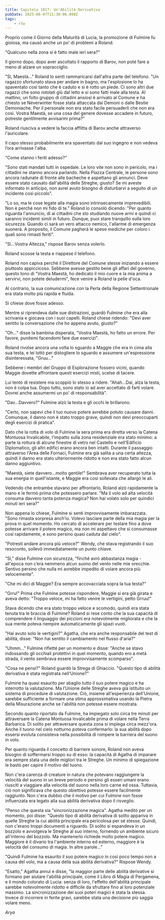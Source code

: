 ```yaml
---
title: Capitolo 1017: Un’Abilità Derivativa
pubDate: 2025-08-07T11:30:06.898Z
tags:
    - rtw
---
```



Proprio come il Giorno della Maturità di Lucia, la promozione di Fulmine fu gioiosa, ma causò anche un po' di problemi a Roland.


"Qualcuno nella zona si è fatto male ieri sera?"


Il giorno dopo, dopo aver ascoltato il rapporto di Barov, non poté fare a meno di alzare un sopracciglio.


"Sì, Maestà..." Roland lo sentì rammaricarsi dall'altra parte del telefono. "Un ragazzo sfortunato stava per andare in bagno, ma l'esplosione lo ha spaventato così tanto che è caduto e si è rotto un piede. Ci sono altri due ragazzi che sono rotolati giù dal letto e si sono fatti male alla testa.
Al mattino, un folto gruppo di cittadini ansiosi è arrivato al Comune e ha chiesto se Neverwinter fosse stata attaccata dai Demoni o dalle Bestie Demoniache. Per il personale non era stato facile persuaderli che non era così. Vostra Maestà, se una cosa del genere dovesse accadere in futuro, potreste gentilmente avvisarmi prima?"


Roland riusciva a vedere la faccia afflitta di Barov anche attraverso l'auricolare.


Il capo stesso probabilmente era spaventato dal suo ingegno e non vedeva l’ora arrivasse l'alba.


"Come stanno i feriti adesso?"


"Sono stati mandati tutti in ospedale. Le loro vite non sono in pericolo, ma i cittadini ne stanno ancora parlando. Nella Piazza Centrale, le persone sono ancora radunate di fronte alle bacheche e aspettano gli annunci. Deve essere stato causato dall'abilità delle Streghe, giusto? Se mi aveste informato in anticipo, non avrei avuto bisogno di disturbarvi a seguito di un incidente così piccolo".


"Lo so, ma le cose legate alla magia sono intrinsecamente imprevedibili. Non è perché non mi fido di te." Roland lo consolò dicendo: "Per quanto riguarda l'annuncio, dì ai cittadini che sto studiando nuove armi e quindi ci saranno incidenti simili in futuro. Dunque, puoi stare tranquillo sulla loro sicurezza. Quando ci sarà un vero attacco nemico, l'allarme di emergenza suonerà. A proposito, il Comune pagherà le spese mediche per coloro i quali sono rimasti feriti".


"Sì...Vostra Altezza," rispose Barov senza volerlo.


Roland scosse la testa e riappese il telefono.


Roland non capiva perché il Direttore del Comune stesse iniziando a essere piuttosto appiccicoso. Sebbene avesse gestito bene gli affari del governo, questo tono di "Vostra Maestà, ho dedicato il mio cuore e la mia anima a servirvi, non potete deludermi", fece venire a Roland la pelle d'oca.


Al contrario, la sua comunicazione con la Perla della Regione Settentrionale era stata molto più rapida e fluida.


Si chiese dove fosse adesso.


Mentre si riprendeva dalle sue distrazioni, guardò Fulmine che era alla scrivania e giocava con i suoi capelli. Roland chiese ridendo: "Devi aver sentito la conversazione che ho appena avuto, giusto?"


"Oh..." disse la bambina disperata, "Vostra Maestà, ho fatto un errore. Per favore, punitemi facendomi fare due esercizi".


Roland rivolse ancora una volta lo sguardo a Maggie che era in cima alla sua testa, e lei lottò per distogliere lo sguardo e assumere un'espressione disinteressata, "Gruu…"


Sebbene i membri del Gruppo di Esplorazione fossero vicini, quando Maggie dovette affrontare questi esercizi misti, scelse di tacere.


Lui tentò di resistere ma scoppiò lo stesso a ridere. "Ahah...Dai, alza la testa, non è colpa tua. Dopo tutto, sono stato io ad aver accettato di farti volare. Dovrei anche assumermi un po' di responsabilità".


"Dav...Davvero?" Fulmine alzò la testa e gli occhi le brillarono.


"Certo, non sapevi che il tuo nuovo potere avrebbe potuto causare danni. Comunque, il danno non è stato troppo grave, quindi non devi preoccuparti degli esercizi di pratica".


Dato che la rotta di volo di Fulmine la sera prima era diretta verso la Catena Montuosa Invalicabile, l'impatto sulla zona residenziale era stato minimo: a parte la rottura di alcune finestre di vetro nel Castello e nell'Edificio Diplomatico, gli altri edifici erano ancora ben intatti. Durante il passaggio attraverso l'Area delle Fornaci, Fulmine era già salita a una certa altezza, quindi il danno era stato ulteriormente ridotto e non era stato fatto alcun danno aggiuntivo.


"Maestà, siete davvero...molto gentile!" Sembrava aver recuperato tutta la sua energia in quell'istante, e Maggie era così sollevata che allargò le ali.


Vedendo che entrambe stavano per affrontarlo, Roland alzò rapidamente la mano e le fermò prima che potessero parlare. "Ma il volo ad alta velocità consuma davvero tanta potenza magica? Non hai volato solo per quindici minuti ieri sera?"


Non appena lo chiese, Fulmine si sentì improvvisamente imbarazzata. "Sono rimasta sorpresa anch’io. Volevo lasciare parte della mia magia per la prova in quel momento. Ho cercato di accelerare per testare fino a dove potesse arrivare il potere magico, ma non mi aspettavo che si consumasse così rapidamente, e sono persino quasi caduta dal cielo".


"Potresti andare ancora più veloce?" Wendy, che stava registrando il suo resoconto, sollevò immediatamente un punto chiave.


"Sì," disse Fulmine con sicurezza, "finché avrò abbastanza magia - all'epoca non c’era nemmeno alcun suono del vento nelle mie orecchie. Sentivo persino che nulla mi avrebbe impedito di volare ancora più velocemente".


"Che mi dici di Maggie? Era sempre accovacciata sopra la tua testa?"


"Grru!" Prima che Fulmine potesse rispondere, Maggie si era già girata e aveva detto: "Troppo veloce, mi ha fatto venire le vertigini, petto Grruu!"


Stava dicendo che era stato troppo veloce e scomodo, quindi era stata tenuta tra le braccia di Fulmine? Roland si rese conto che la sua capacità di comprendere il linguaggio dei piccioni era notevolmente migliorata e che la sua mente poteva riempire automaticamente gli spazi vuoti.


"Hai avuto solo le vertigini?" Agatha, che era anche responsabile del test di abilità, disse: "Non hai sentito il cambiamento nel flusso d'aria?"


"Uhmm..." Fulmine rifletté per un momento e disse: "Anche se stavo indossando gli occhiali protettivi in quel momento, quando ero a metà strada, il vento sembrava essere improvvisamente scomparso".


"Cosa ne pensi?" Roland guardò la Strega di Ghiaccio. "Questo tipo di abilità derivativa è stata registrata nell'Unione?"


Fulmine ha quasi esaurito per sbaglio tutto il suo potere magico e ha interrotto la valutazione. Ma l’Unione delle Streghe aveva già istituito un sistema di procedure di valutazione. Ciò, insieme all'esperienza dell'Unione, sarebbe sufficiente a formare una stima approssimativa usando la Pietra della Misurazione anche se l'abilità non potesse essere mostrata.


Secondo quanto riportato da Fulmine, ha impiegato solo circa tre minuti per attraversare la Catena Montuosa Invalicabile prima di volare nella Terra Barbarica. Di solito per attraversare questa zona si impiega circa mezz'ora. Anche il tuono nel cielo notturno poteva confermarlo: la sua abilità dopo essersi evoluta consisteva nella possibilità di rompere la barriera del suono in volo.


Per quanto riguarda il concetto di barriere sonore, Roland non aveva bisogno di soffermarsi troppo su di esso: la capacità di Agatha di imparare era sempre stata una delle migliori tra le Streghe. Un minimo di spiegazione le bastò per capire il motivo del tuono.


Non c'era carenza di creature in natura che potevano raggiungere la velocità del suono in un breve periodo e persino gli esseri umani erano riusciti a viaggiare alla velocità del suono nella loro carne ed ossa. Tuttavia, ciò non significava che questo obiettivo potesse essere facilmente raggiunto. Non c'era dubbio che il motivo per cui Fulmine non fosse influenzata era legato alla sua abilità derivativa dopo il risveglio.


"Penso che questa sia "sincronizzazione magica". Agatha meditò per un momento, poi disse: "Questo tipo di abilità derivativa di solito appariva in quelle Streghe la cui abilità principale era pericolosa per sé stesse. Quindi, non c'erano troppi documenti a riguardo. Di solito si espandeva in un bozzolo e avvolgeva le Streghe al suo interno, fornendo un ambiente sicuro all'interno del bozzolo. Ma mantenerlo richiede molto potere magico. Maggiore è il divario tra l'ambiente interno ed esterno, maggiore è la velocità del consumo di magia. In altre parole..."


"Quindi Fulmine ha esaurito il suo potere magico in così poco tempo non a causa del volo, ma a causa della sua abilità derivativa?" Rispose Wendy.


"Esatto," Agatha annuì e disse, "la maggior parte delle abilità derivative si formano per aiutare l'abilità principale, come il Libro di Magia di Pergamena, e il mondo colorato di Lucia: senza di loro, l'effetto dell'abilità principale sarebbe notevolmente ridotto e difficile da sfruttare fino al loro potenziale massimo. La sincronizzazione dei suoi poteri magici è stata la stessa. Invece di incorrere in ferite gravi, sarebbe stata una decisione più saggia volare meno.




<em>Arya</em>
                                


                                



